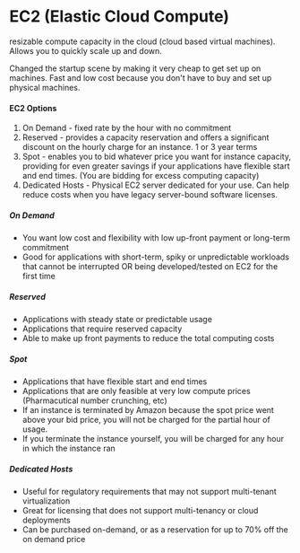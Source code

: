 # EC2 (Elastic Cloud Compute)
resizable compute capacity in the cloud (cloud based virtual machines). Allows you to quickly scale up and down.

Changed the startup scene by making it very cheap to get set up on machines. Fast and low cost because you don't have to buy and set up physical machines.

#### EC2 Options
1. On Demand - fixed rate by the hour with no commitment
1. Reserved - provides a capacity reservation and offers a significant discount on the hourly charge for an instance. 1 or 3 year terms
1. Spot - enables you to bid whatever price you want for instance capacity, providing for even greater savings if your applications have flexible start and end times. (You are bidding for excess computing capacity)
1. Dedicated Hosts - Physical EC2 server dedicated for your use. Can help reduce costs when you have legacy server-bound software licenses.

##### On Demand
- You want low cost and flexibility with low up-front payment or long-term commitment
- Good for applications with short-term, spiky or unpredictable workloads that cannot be interrupted OR being developed/tested on EC2 for the first time

##### Reserved
- Applications with steady state or predictable usage
- Applications that require reserved capacity
- Able to make up front payments to reduce the total computing costs

##### Spot
- Applications that have flexible start and end times
- Applications that are only feasible at very low compute prices (Pharmacutical number crunching, etc)
- If an instance is terminated by Amazon because the spot price went above your bid price, you will not be charged for the partial hour of usage.
- If you terminate the instance yourself, you will be charged for any hour in which the instance ran


##### Dedicated Hosts
- Useful for regulatory requirements that may not support multi-tenant virtualization
- Great for licensing that does not support multi-tenancy or cloud deployments
- Can be purchased on-demand, or as a reservation for up to 70% off the on demand price
